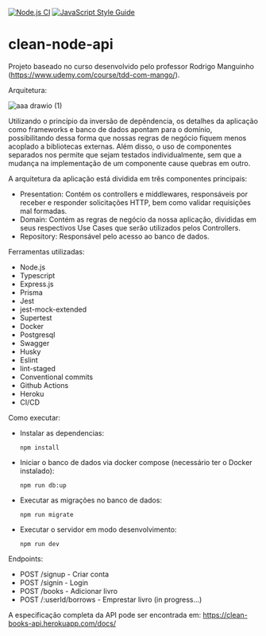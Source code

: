 [![Node.js CI](https://github.com/rodps/clean-node-api/actions/workflows/test.yml/badge.svg)](https://github.com/rodps/clean-node-api/actions/workflows/test.yml)
[![JavaScript Style Guide](https://img.shields.io/badge/code_style-standard-brightgreen.svg)](https://standardjs.com)

# clean-node-api

Projeto baseado no curso desenvolvido pelo professor Rodrigo Manguinho (https://www.udemy.com/course/tdd-com-mango/).

Arquitetura:

![aaa drawio (1)](https://user-images.githubusercontent.com/28078640/181339754-bf7b1921-8e16-46ae-814c-717bcd1e74fc.png)

Utilizando o princípio da inversão de depêndencia, os detalhes da aplicação como frameworks e banco de dados apontam para o domínio, 
possibilitando dessa forma que nossas regras de negócio fiquem menos acoplado a bibliotecas externas.
Além disso, o uso de componentes separados nos permite que sejam testados individualmente, sem que a mudança na implementação de um componente cause quebras em outro.

A arquitetura da aplicação está dividida em três componentes principais:
- Presentation:
Contém os controllers e middlewares, responsáveis por receber e responder solicitações HTTP, bem como validar requisições mal formadas.
- Domain:
Contém as regras de negócio da nossa aplicação, divididas em seus respectivos Use Cases que serão utilizados pelos Controllers.
- Repository:
Responsável pelo acesso ao banco de dados.

Ferramentas utilizadas:
- Node.js
- Typescript
- Express.js
- Prisma
- Jest
- jest-mock-extended
- Supertest
- Docker
- Postgresql
- Swagger
- Husky
- Eslint
- lint-staged
- Conventional commits
- Github Actions
- Heroku
- CI/CD

Como executar:
- Instalar as dependencias:
  ```console
  npm install
- Iniciar o banco de dados via docker compose (necessário ter o Docker instalado):
  ```console
  npm run db:up
  ```
- Executar as migrações no banco de dados:
  ```console
  npm run migrate
  ```
- Executar o servidor em modo desenvolvimento:
  ```console
  npm run dev
  ```

Endpoints:
- POST /signup  - Criar conta
- POST /signin  - Login
- POST /books   - Adicionar livro
- POST /:userId/borrows  - Emprestar livro (in progress...)

A especificação completa da API pode ser encontrada em:
https://clean-books-api.herokuapp.com/docs/
